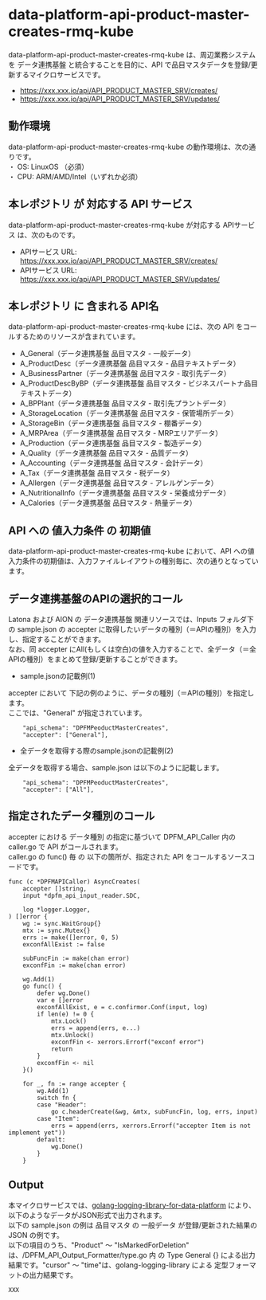 # data-platform-api-product-master-creates-rmq-kube

data-platform-api-product-master-creates-rmq-kube は、周辺業務システム　を データ連携基盤 と統合することを目的に、API で品目マスタデータを登録/更新するマイクロサービスです。

* https://xxx.xxx.io/api/API_PRODUCT_MASTER_SRV/creates/
* https://xxx.xxx.io/api/API_PRODUCT_MASTER_SRV/updates/

## 動作環境

data-platform-api-product-master-creates-rmq-kube の動作環境は、次の通りです。  
・ OS: LinuxOS （必須）  
・ CPU: ARM/AMD/Intel（いずれか必須）  


## 本レポジトリ が 対応する API サービス
data-platform-api-product-master-creates-rmq-kube が対応する APIサービス は、次のものです。

* APIサービス URL: https://xxx.xxx.io/api/API_PRODUCT_MASTER_SRV/creates/  
* APIサービス URL: https://xxx.xxx.io/api/API_PRODUCT_MASTER_SRV/updates/

## 本レポジトリ に 含まれる API名
data-platform-api-product-master-creates-rmq-kube には、次の API をコールするためのリソースが含まれています。  

* A_General（データ連携基盤 品目マスタ - 一般データ）
* A_ProductDesc（データ連携基盤 品目マスタ - 品目テキストデータ）
* A_BusinessPartner（データ連携基盤 品目マスタ - 取引先データ）
* A_ProductDescByBP（データ連携基盤 品目マスタ - ビジネスパートナ品目テキストデータ）
* A_BPPlant（データ連携基盤 品目マスタ - 取引先プラントデータ）
* A_StorageLocation（データ連携基盤 品目マスタ - 保管場所データ）
* A_StorageBin（データ連携基盤 品目マスタ - 棚番データ）
* A_MRPArea（データ連携基盤 品目マスタ - MRPエリアデータ）
* A_Production（データ連携基盤 品目マスタ - 製造データ）
* A_Quality（データ連携基盤 品目マスタ - 品質データ）
* A_Accounting（データ連携基盤 品目マスタ - 会計データ）
* A_Tax（データ連携基盤 品目マスタ - 税データ）
* A_Allergen（データ連携基盤 品目マスタ - アレルゲンデータ）
* A_NutritionalInfo（データ連携基盤 品目マスタ - 栄養成分データ）
* A_Calories（データ連携基盤 品目マスタ - 熱量データ）

## API への 値入力条件 の 初期値
data-platform-api-product-master-creates-rmq-kube において、API への値入力条件の初期値は、入力ファイルレイアウトの種別毎に、次の通りとなっています。  

## データ連携基盤のAPIの選択的コール

Latona および AION の データ連携基盤 関連リソースでは、Inputs フォルダ下の sample.json の accepter に取得したいデータの種別（＝APIの種別）を入力し、指定することができます。  
なお、同 accepter にAll(もしくは空白)の値を入力することで、全データ（＝全APIの種別）をまとめて登録/更新することができます。  

* sample.jsonの記載例(1)  

accepter において 下記の例のように、データの種別（＝APIの種別）を指定します。  
ここでは、"General" が指定されています。    
  
```
	"api_schema": "DPFMPeoductMasterCreates",
	"accepter": ["General"],
```
  
* 全データを取得する際のsample.jsonの記載例(2)  

全データを取得する場合、sample.json は以下のように記載します。  

```
	"api_schema": "DPFMPeoductMasterCreates",
	"accepter": ["All"],
```

## 指定されたデータ種別のコール

accepter における データ種別 の指定に基づいて DPFM_API_Caller 内の caller.go で API がコールされます。  
caller.go の func() 毎 の 以下の箇所が、指定された API をコールするソースコードです。  

```
func (c *DPFMAPICaller) AsyncCreates(
	accepter []string,
	input *dpfm_api_input_reader.SDC,

	log *logger.Logger,
) []error {
	wg := sync.WaitGroup{}
	mtx := sync.Mutex{}
	errs := make([]error, 0, 5)
	exconfAllExist := false

	subFuncFin := make(chan error)
	exconfFin := make(chan error)

	wg.Add(1)
	go func() {
		defer wg.Done()
		var e []error
		exconfAllExist, e = c.confirmor.Conf(input, log)
		if len(e) != 0 {
			mtx.Lock()
			errs = append(errs, e...)
			mtx.Unlock()
			exconfFin <- xerrors.Errorf("exconf error")
			return
		}
		exconfFin <- nil
	}()

	for _, fn := range accepter {
		wg.Add(1)
		switch fn {
		case "Header":
			go c.headerCreate(&wg, &mtx, subFuncFin, log, errs, input)
		case "Item":
			errs = append(errs, xerrors.Errorf("accepter Item is not implement yet"))
		default:
			wg.Done()
		}
	}
```

## Output  
本マイクロサービスでは、[golang-logging-library-for-data-platform](https://github.com/latonaio/golang-logging-library-for-data-platform) により、以下のようなデータがJSON形式で出力されます。  
以下の sample.json の例は 品目マスタ の 一般データ が登録/更新された結果の JSON の例です。  
以下の項目のうち、"Product" ～ "IsMarkedForDeletion" は、/DPFM_API_Output_Formatter/type.go 内 の Type General {} による出力結果です。"cursor" ～ "time"は、golang-logging-library による 定型フォーマットの出力結果です。  

```
XXX
```
